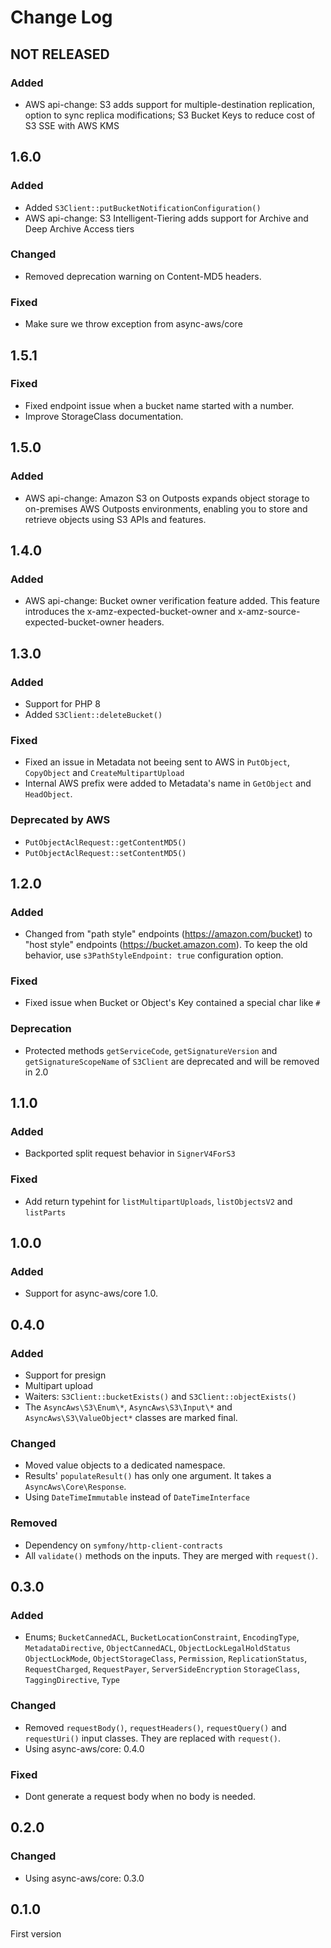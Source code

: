 # Change Log

## NOT RELEASED

### Added

- AWS api-change: S3 adds support for multiple-destination replication, option to sync replica modifications; S3 Bucket Keys to reduce cost of S3 SSE with AWS KMS

## 1.6.0

### Added

- Added `S3Client::putBucketNotificationConfiguration()`
- AWS api-change: S3 Intelligent-Tiering adds support for Archive and Deep Archive Access tiers

### Changed

- Removed deprecation warning on Content-MD5 headers.

### Fixed

- Make sure we throw exception from async-aws/core

## 1.5.1

### Fixed

- Fixed endpoint issue when a bucket name started with a number.
- Improve StorageClass documentation.

## 1.5.0

### Added

- AWS api-change: Amazon S3 on Outposts expands object storage to on-premises AWS Outposts environments, enabling you to store and retrieve objects using S3 APIs and features.

## 1.4.0

### Added

- AWS api-change: Bucket owner verification feature added. This feature introduces the x-amz-expected-bucket-owner and x-amz-source-expected-bucket-owner headers.

## 1.3.0

### Added

- Support for PHP 8
- Added `S3Client::deleteBucket()`

### Fixed

- Fixed an issue in Metadata not beeing sent to AWS in `PutObject`, `CopyObject` and `CreateMultipartUpload`
- Internal AWS prefix were added to Metadata's name in `GetObject` and `HeadObject`.

### Deprecated by AWS

- `PutObjectAclRequest::getContentMD5()`
- `PutObjectAclRequest::setContentMD5()`

## 1.2.0

### Added

- Changed from "path  style" endpoints (https://amazon.com/bucket) to "host style" endpoints (https://bucket.amazon.com). To keep the old behavior, use `s3PathStyleEndpoint: true` configuration option.

### Fixed

- Fixed issue when Bucket or Object's Key contained a special char like `#`

### Deprecation

- Protected methods `getServiceCode`, `getSignatureVersion` and `getSignatureScopeName` of `S3Client` are deprecated and will be removed in 2.0

## 1.1.0

### Added

- Backported split request behavior in `SignerV4ForS3`

### Fixed

- Add return typehint for `listMultipartUploads`, `listObjectsV2` and `listParts`

## 1.0.0

### Added

- Support for async-aws/core 1.0.

## 0.4.0

### Added

- Support for presign
- Multipart upload
- Waiters: `S3Client::bucketExists()` and `S3Client::objectExists()`
- The `AsyncAws\S3\Enum\*`, `AsyncAws\S3\Input\*` and `AsyncAws\S3\ValueObject*` classes are marked final.

### Changed

- Moved value objects to a dedicated namespace.
- Results' `populateResult()` has only one argument. It takes a `AsyncAws\Core\Response`.
- Using `DateTimeImmutable` instead of `DateTimeInterface`

### Removed

- Dependency on `symfony/http-client-contracts`
- All `validate()` methods on the inputs. They are merged with `request()`.

## 0.3.0

### Added

- Enums; `BucketCannedACL`, `BucketLocationConstraint`, `EncodingType`, `MetadataDirective`, `ObjectCannedACL`, `ObjectLockLegalHoldStatus`
  `ObjectLockMode`, `ObjectStorageClass`, `Permission`, `ReplicationStatus`, `RequestCharged`, `RequestPayer`, `ServerSideEncryption`
  `StorageClass`, `TaggingDirective`, `Type`

### Changed

- Removed `requestBody()`, `requestHeaders()`, `requestQuery()` and `requestUri()` input classes. They are replaced with `request()`.
- Using async-aws/core: 0.4.0

### Fixed

- Dont generate a request body when no body is needed.

## 0.2.0

### Changed

- Using async-aws/core: 0.3.0

## 0.1.0

First version
